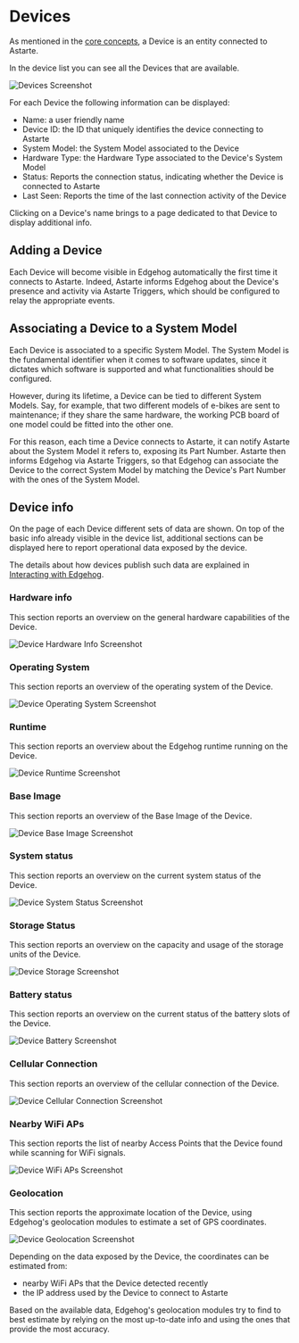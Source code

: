 # Devices

As mentioned in the [core concepts](core_concepts.html), a Device is an entity connected to Astarte.

In the device list you can see all the Devices that are available.

![Devices Screenshot](assets/devices.png)

For each Device the following information can be displayed:

- Name: a user friendly name
- Device ID: the ID that uniquely identifies the device connecting to Astarte
- System Model: the System Model associated to the Device
- Hardware Type: the Hardware Type associated to the Device's System Model
- Status: Reports the connection status, indicating whether the Device is connected to Astarte
- Last Seen: Reports the time of the last connection activity of the Device

Clicking on a Device's name brings to a page dedicated to that Device to display additional info.

## Adding a Device

Each Device will become visible in Edgehog automatically the first time it connects to Astarte.
Indeed, Astarte informs Edgehog about the Device's presence and activity via Astarte Triggers, which
should be configured to relay the appropriate events.

## Associating a Device to a System Model

Each Device is associated to a specific System Model. The System Model is the fundamental identifier
when it comes to software updates, since it dictates which software is supported and what
functionalities should be configured.

However, during its lifetime, a Device can be tied to different System Models. Say, for example,
that two different models of e-bikes are sent to maintenance; if they share the same hardware, the
working PCB board of one model could be fitted into the other one.

For this reason, each time a Device connects to Astarte, it can notify Astarte about the System
Model it refers to, exposing its Part Number. Astarte then informs Edgehog via Astarte Triggers, so
that Edgehog can associate the Device to the correct System Model by matching the Device's Part
Number with the ones of the System Model.

## Device info

On the page of each Device different sets of data are shown. On top of the basic info already
visible in the device list, additional sections can be displayed here to report operational data
exposed by the device.

The details about how devices publish such data are explained in
[Interacting with Edgehog](interacting_with_edgehog.html).

### Hardware info

This section reports an overview on the general hardware capabilities of the Device.

![Device Hardware Info Screenshot](assets/device_hardware_info.png)

### Operating System

This section reports an overview of the operating system of the Device.

![Device Operating System Screenshot](assets/device_operating_system.png)

### Runtime

This section reports an overview about the Edgehog runtime running on the Device.

![Device Runtime Screenshot](assets/device_runtime.png)

### Base Image

This section reports an overview of the Base Image of the Device.

![Device Base Image Screenshot](assets/device_base_image.png)

### System status

This section reports an overview on the current system status of the Device.

![Device System Status Screenshot](assets/device_system_status.png)

### Storage Status

This section reports an overview on the capacity and usage of the storage units of the Device.

![Device Storage Screenshot](assets/device_storage.png)

### Battery status

This section reports an overview on the current status of the battery slots of the Device.

![Device Battery Screenshot](assets/device_battery.png)

### Cellular Connection

This section reports an overview of the cellular connection of the Device.

![Device Cellular Connection Screenshot](assets/device_cellular_connection.png)

### Nearby WiFi APs

This section reports the list of nearby Access Points that the Device found while scanning for WiFi
signals.

![Device WiFi APs Screenshot](assets/device_wifi_aps.png)

### Geolocation

This section reports the approximate location of the Device, using Edgehog's geolocation modules to
estimate a set of GPS coordinates.

![Device Geolocation Screenshot](assets/device_geolocation.png)

Depending on the data exposed by the Device, the coordinates can be estimated from:

- nearby WiFi APs that the Device detected recently
- the IP address used by the Device to connect to Astarte

Based on the available data, Edgehog's geolocation modules try to find to best estimate by relying
on the most up-to-date info and using the ones that provide the most accuracy.
